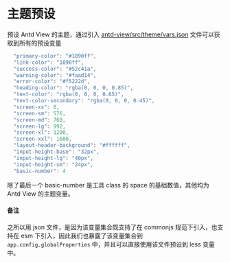 # 主题预设

预设 Antd View 的主题，通过引入 [antd-view/src/theme/vars.json](https://github.com/ivshow/antd-view/blob/master/src/theme/vars.json) 文件可以获取到所有的预设变量

```ts
  "primary-color": "#1890ff",
  "link-color": "1890ff",
  "success-color": "#52c41a",
  "warning-color": "#faad14",
  "error-color": "#f5222d",
  "heading-color": "rgba(0, 0, 0, 0.85)",
  "text-color": "rgba(0, 0, 0, 0.65)",
  "text-color-secondary": "rgba(0, 0, 0, 0.45)",
  "screen-xs": 0,
  "screen-sm": 576,
  "screen-md": 768,
  "screen-lg": 992,
  "screen-xl": 1200,
  "screen-xxl": 1600,
  "layout-header-background": "#ffffff",
  "input-height-base": "32px",
  "input-height-lg": "40px",
  "input-height-sm": "24px",
  "basic-number": 4
```

除了最后一个 basic-number 是工具 class 的 space 的基础数值，其他均为 Antd View 的主题变量。

#### 备注

之所以用 json 文件，是因为该变量集合既支持了在 commonjs 规范下引入，也支持在 esm 下引入，因此我们也暴露了该变量集合到 <code>app.config.globalProperties</code> 中，并且可以直接使用该文件预设到 less 变量中。
